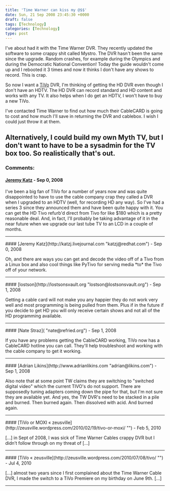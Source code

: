 ```yaml
---
title: 'Time Warner can kiss my @$$'
date: Sun, 21 Sep 2008 23:45:30 +0000
draft: false
tags: [Technology]
categories: [Technology]
type: post
---
```


I've about had it with the Time Warner DVR. They recently updated the software to some crappy shit called Mystro. The DVR hasn't been the same since the upgrade. Random crashes, for example during the Olympics and during the Democratic National Convention! Today the guide wouldn't come up and I rebooted it 3 times and now it thinks I don't have any shows to record. This is crap.

So now I want a [TiVo](http://www.tivo.com) DVR, I'm thinking of getting the HD DVR even though I don't have an HDTV. The HD DVR can record standard and HD content and works with any TV. It also helps when I do get an HDTV, I won't have to buy a new TiVo.

I've contacted Time Warner to find out how much their CableCARD is going to cost and how much I'll save in returning the DVR and cablebox. I wish I could just throw it at them.

Alternatively, I could build my own Myth TV, but I don't want to have to be a sysadmin for the TV box too. So realistically that's out.
---
### Comments:
#### [Jeremy Katz](http://katzj.livejournal.com "katzj@redhat.com") - <time datetime="2008-09-21 20:49:07">Sep 0, 2008</time>

I've been a big fan of TiVo for a number of years now and was quite disappointed to have to use the cable company crap they called a DVR when I upgraded to an HDTV (well, for recording HD any way). So I've had a series 3 since they announced them and have been quite happy with it. You can get the HD Tivo refurb'd direct from Tivo for like $180 which is a pretty reasonable deal. And, in fact, I'll probably be taking advantage of it in the near future when we upgrade our last tube TV to an LCD in a couple of months.
<hr />
#### [Jeremy Katz](http://katzj.livejournal.com "katzj@redhat.com") - <time datetime="2008-09-21 20:50:06">Sep 0, 2008</time>

Oh, and there are ways you can get and decode the video off of a Tivo from a Linux box and also cool things like PyTivo for serving media \*to\* the Tivo off of your network.
<hr />
#### [lostson](http://lostsonsvault.org "lostson@lostsonsvault.org") - <time datetime="2008-09-22 07:18:53">Sep 1, 2008</time>

Getting a cable card will not make you any happier they do not work very well and most programming is being pulled from them. Plus if in the future if you decide to get HD you will only receive certain shows and not all of the HD programming available.
<hr />
#### [Nate Straz]( "nate@refried.org") - <time datetime="2008-09-22 08:01:32">Sep 1, 2008</time>

If you have any problems getting the CableCARD working, TiVo now has a CableCARD hotline you can call. They'll help troubleshoot and working with the cable company to get it working.
<hr />
#### [Adrian Likins](http://www.adrianlikins.com "adrian@likins.com") - <time datetime="2008-09-22 11:54:12">Sep 1, 2008</time>

Also note that at some point TW claims they are switching to "switched digital video" which the current TIVO's do not support. There are supposedly tuning adapters coming down the pipe for that, but I'm not sure they are available yet. And yes, the TW DVR's need to be stacked in a pile and burned. Then burned again. Then dissolved with acid. And burned again.
<hr />
#### [TiVo or MOXI &laquo; zeusville](http://zeusville.wordpress.com/2010/02/19/tivo-or-moxi/ "") - <time datetime="2010-02-19 10:47:44">Feb 5, 2010</time>

\[...\] in Sept of 2008, I was sick of Time Warner Cables crappy DVR but I didn’t follow through on my threat of \[...\]
<hr />
#### [TiVo &laquo; zeusville](http://zeusville.wordpress.com/2010/07/08/tivo/ "") - <time datetime="2010-07-08 23:00:28">Jul 4, 2010</time>

\[...\] almost two years since I first complained about the Time Warner Cable DVR, I made the switch to a TiVo Premiere on my birthday on June 9th. \[...\]
<hr />
